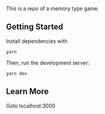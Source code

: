 This is a repo of a memory type game.

## Getting Started

Install dependencies with

```
yarn
```

Then, run the development server:

```
yarn dev
```

## Learn More

Goto localhost:3000
